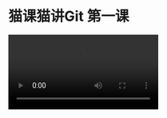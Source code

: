 # 猫课猫讲Git 第一课

<video controls>
  <source src="https://gist.githubusercontent.com/maomihz/8fb0250d1aed1834e891bac35e75f8ef/raw/40a5343746103412fed2de571376db54376854c4/mkmj_git_01.mp4" type="video/mp4">
Your browser does not support the video tag.
</video>
